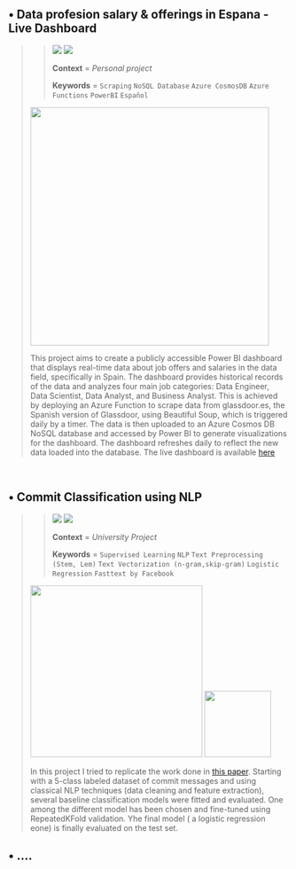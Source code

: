## • Data profesion salary & offerings in Espana - Live Dashboard
>> [![](https://img.shields.io/badge/Github-View_on_Github-blue?logo=Github&style=flat-square)](https://github.com/lorenzolazzari98/dash-profesion-data-es) [![](https://img.shields.io/badge/Powerbi-Open_live_dashboard-yellow?logo=powerbi&style=flat-square)](https://app.powerbi.com/view?r=eyJrIjoiZDM1Y2MyY2UtOTdkNi00YTZlLWFmMTYtMzY4ZGViN2IxOGVlIiwidCI6Ijc4NDg0MWU1LTAxYjEtNGQ5My04NzczLTUwYzcxYWI4NWMzYiIsImMiOjl9) 
>>
>> **Context** = *Personal project*
>> 
>> **Keywords** = `Scraping` `NoSQL Database` `Azure CosmosDB` `Azure Functions` `PowerBI` `Español`
> 
> <img src="https://github.com/lorenzolazzari98/dash-profesion-data-es/blob/main/figures/cover.jpg?raw=true" width=430> 
> 
> This project aims to create a publicly accessible Power BI dashboard that displays real-time data about job offers and salaries in the data field, specifically in Spain. The dashboard provides historical records of the data and analyzes four main job categories: Data Engineer, Data Scientist, Data Analyst, and Business Analyst. This is achieved by deploying an Azure Function to scrape data from glassdoor.es, the Spanish version of Glassdoor, using Beautiful Soup, which is triggered daily by a timer. The data is then uploaded to an Azure Cosmos DB NoSQL database and accessed by Power BI to generate visualizations for the dashboard. The dashboard refreshes daily to reflect the new data loaded into the database. The live dashboard is available [here](https://app.powerbi.com/view?r=eyJrIjoiZDM1Y2MyY2UtOTdkNi00YTZlLWFmMTYtMzY4ZGViN2IxOGVlIiwidCI6Ijc4NDg0MWU1LTAxYjEtNGQ5My04NzczLTUwYzcxYWI4NWMzYiIsImMiOjl9)
> 

<br>

## • Commit Classification using NLP
>> [![](https://img.shields.io/badge/Github-View_on_Github-blue?logo=Github&style=flat-square)](https://github.com/lorenzolazzari98/commit-classification) [![](https://img.shields.io/badge/Jupyter-Open_main_notebook-orange?logo=jupyter&style=flat-square)](https://github.com/lorenzolazzari98/commit-classification/blob/main/scripts/Commit_Classification.ipynb) 
>>
>> **Context** = *University Project*
>> 
>> **Keywords** = `Supervised Learning` `NLP` `Text Preprocessing (Stem, Lem)` `Text Vectorization (n-gram,skip-gram)` `Logistic Regression` `Fasttext by Facebook`
> 
> <img src="https://raw.githubusercontent.com/lorenzolazzari98/commit-classification/main/figures/data_example.jpg" width=310> <img src="https://raw.githubusercontent.com/lorenzolazzari98/commit-classification/c15d9775b7d5c70bebbe9179780adbebece193de/figures/logit_confusion_matrix.png" width=120 length=120>
> 
> In this project I tried to replicate the work done in [this paper](https://raw.githubusercontent.com/lorenzolazzari98/commit-classification/c15d9775b7d5c70bebbe9179780adbebece193de/reference/paper.pdf). Starting with a 5-class labeled dataset of commit messages and using classical NLP techniques (data cleaning and feature extraction), several baseline classification models were fitted and evaluated. One among the different model has been chosen and fine-tuned using RepeatedKFold validation. Yhe final model ( a logistic regression eone) is finally evaluated on the test set.
> 

## • ....

